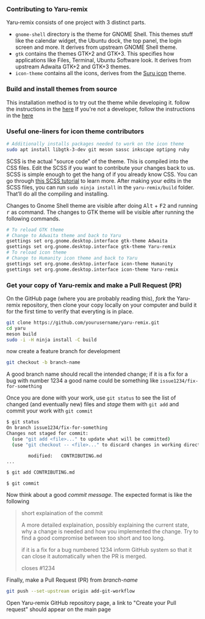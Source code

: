 ### Contributing to Yaru-remix

Yaru-remix consists of one project with 3 distinct parts.

- `gnome-shell` directory is the theme for GNOME Shell. This themes stuff like the calendar widget, the Ubuntu dock, the top panel, the login screen and more. It derives from upstream GNOME Shell theme.
- `gtk` contains the themes GTK+2 and GTK+3. This specifies how applications like Files, Terminal, Ubuntu Software look. It derives from upstream Adwaita GTK+2 and GTK+3 themes.
- `icon-theme` contains all the icons, derives from the [Suru icon](https://snwh.org/suru) theme.


### Build and install themes from source
This installation method is to try out the theme while developing it. follow the instructions in the [here](install.md)
If you're not a developer, follow the instructions in the [here](script.md)

### Useful one-liners for icon theme contributors
```bash
# Additionally installs packages needed to work on the icon theme
sudo apt install libgtk-3-dev git meson sassc inkscape optipng ruby
```

SCSS is the actual "source code" of the theme. This is compiled into the CSS files. Edit the SCSS if you want to contribute your changes back to us. SCSS is simple enough to get the hang of if you already know CSS. You can go through [this SCSS tutorial](http://marksheet.io/sass-scss-less.html) to learn more. After making your edits in the SCSS files, you can run `sudo ninja install` in the `yaru-remix/build` folder. That’ll do all the compiling and installing.

Changes to Gnome Shell theme are visible after doing <kbd>Alt</kbd> + <kbd>F2</kbd> and running <kbd>r</kbd> as command. The changes to GTK theme will be visible after running the following commands.

```bash
# To reload GTK theme
# Change to Adwaita theme and back to Yaru
gsettings set org.gnome.desktop.interface gtk-theme Adwaita
gsettings set org.gnome.desktop.interface gtk-theme Yaru-remix
# To reload icon theme
# Change to Humanity icon theme and back to Yaru
gsettings set org.gnome.desktop.interface icon-theme Humanity
gsettings set org.gnome.desktop.interface icon-theme Yaru-remix
```

### Get your copy of Yaru-remix and make a Pull Request (PR)

On the GitHub page (where you are probably reading this), *fork* the Yaru-remix repository, then clone your copy locally on your computer and build it for the first time to verify that everyting is in place.

```bash
git clone https://github.com/yourusername/yaru-remix.git
cd yaru
meson build
sudo -i -H ninja install -C build
```

now create a feature branch for development

```bash
git checkout -b branch-name
```

A good branch name should recall the intended change; if it is a fix for a bug with number 1234 a good name could be something like `issue1234/fix-for-something`

Once you are done with your work, use `git status` to see the list of changed (and eventually new) files and *stage* them with `git add` and commit your work with `git commit`

```bash
$ git status
On branch issue1234/fix-for-something
Changes not staged for commit:
  (use "git add <file>..." to update what will be committed)
  (use "git checkout -- <file>..." to discard changes in working directory)

        modified:   CONTRIBUTING.md
...
```

```bash
$ git add CONTRIBUTING.md
```


```$bash
$ git commit
```

Now think about a good *commit message*. The expected format is like the following

> short explaination of the commit
> 
> A more detailed explaination, possibly explaining the current state,
> why a change is needed and how you implemented the change. Try to find
> a good compromise between too short and too long.
> 
> if it is a fix for a bug numbered 1234 inform GitHub system so that it
> can close it automatically when the PR is merged.
>
> closes #1234

Finally, make a Pull Request (PR) from *branch-name*

```bash
git push --set-upstream origin add-git-workflow
```

Open Yaru-remix GitHub repository page, a link to "Create your Pull request" should appear on the main page
